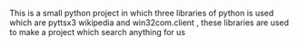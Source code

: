 This is a small python project in which three libraries of python is used which are  pyttsx3
wikipedia and win32com.client , these libraries are used to make a project which search anything for us
